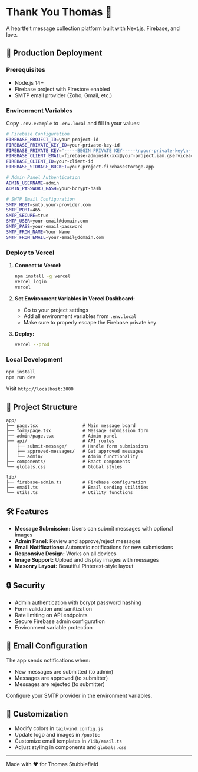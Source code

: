 # Thank You Thomas 💝

A heartfelt message collection platform built with Next.js, Firebase, and love.

## 🚀 Production Deployment

### Prerequisites
- Node.js 14+ 
- Firebase project with Firestore enabled
- SMTP email provider (Zoho, Gmail, etc.)

### Environment Variables
Copy `.env.example` to `.env.local` and fill in your values:

```bash
# Firebase Configuration
FIREBASE_PROJECT_ID=your-project-id
FIREBASE_PRIVATE_KEY_ID=your-private-key-id
FIREBASE_PRIVATE_KEY="-----BEGIN PRIVATE KEY-----\nyour-private-key\n-----END PRIVATE KEY-----"
FIREBASE_CLIENT_EMAIL=firebase-adminsdk-xxx@your-project.iam.gserviceaccount.com
FIREBASE_CLIENT_ID=your-client-id
FIREBASE_STORAGE_BUCKET=your-project.firebasestorage.app

# Admin Panel Authentication
ADMIN_USERNAME=admin
ADMIN_PASSWORD_HASH=your-bcrypt-hash

# SMTP Email Configuration
SMTP_HOST=smtp.your-provider.com
SMTP_PORT=465
SMTP_SECURE=true
SMTP_USER=your-email@domain.com
SMTP_PASS=your-email-password
SMTP_FROM_NAME=Your Name
SMTP_FROM_EMAIL=your-email@domain.com
```

### Deploy to Vercel

1. **Connect to Vercel:**
   ```bash
   npm install -g vercel
   vercel login
   vercel
   ```

2. **Set Environment Variables in Vercel Dashboard:**
   - Go to your project settings
   - Add all environment variables from `.env.local`
   - Make sure to properly escape the Firebase private key

3. **Deploy:**
   ```bash
   vercel --prod
   ```

### Local Development

```bash
npm install
npm run dev
```

Visit `http://localhost:3000`

## 📁 Project Structure

```
app/
├── page.tsx                 # Main message board
├── form/page.tsx            # Message submission form  
├── admin/page.tsx           # Admin panel
├── api/                     # API routes
│   ├── submit-message/      # Handle form submissions
│   ├── approved-messages/   # Get approved messages
│   └── admin/               # Admin functionality
├── components/              # React components
└── globals.css              # Global styles

lib/
├── firebase-admin.ts        # Firebase configuration
├── email.ts                 # Email sending utilities
└── utils.ts                 # Utility functions
```

## 🛠️ Features

- **Message Submission:** Users can submit messages with optional images
- **Admin Panel:** Review and approve/reject messages
- **Email Notifications:** Automatic notifications for new submissions
- **Responsive Design:** Works on all devices
- **Image Support:** Upload and display images with messages
- **Masonry Layout:** Beautiful Pinterest-style layout

## 🔒 Security

- Admin authentication with bcrypt password hashing
- Form validation and sanitization
- Rate limiting on API endpoints
- Secure Firebase admin configuration
- Environment variable protection

## 📧 Email Configuration

The app sends notifications when:
- New messages are submitted (to admin)
- Messages are approved (to submitter)
- Messages are rejected (to submitter)

Configure your SMTP provider in the environment variables.

## 🎨 Customization

- Modify colors in `tailwind.config.js`
- Update logo and images in `/public`
- Customize email templates in `/lib/email.ts`
- Adjust styling in components and `globals.css`

---

Made with ❤️ for Thomas Stubblefield
